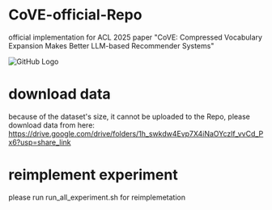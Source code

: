 # CoVE-official-Repo
official implementation for ACL 2025 paper "CoVE: Compressed Vocabulary Expansion Makes Better LLM-based Recommender Systems"

![GitHub Logo]([https://github.com/HaochenZhang717/CoVE-official-Repo/figure-1.png](https://github.com/HaochenZhang717/CoVE-official-Repo/blob/main/figure-1.png))

# download data
because of the dataset's size, it cannot be uploaded to the Repo, please download data from here:
https://drive.google.com/drive/folders/1h_swkdw4Evp7X4iNaOYczlf_vvCd_Px6?usp=share_link





# reimplement experiment
please run run_all_experiment.sh for reimplemetation

